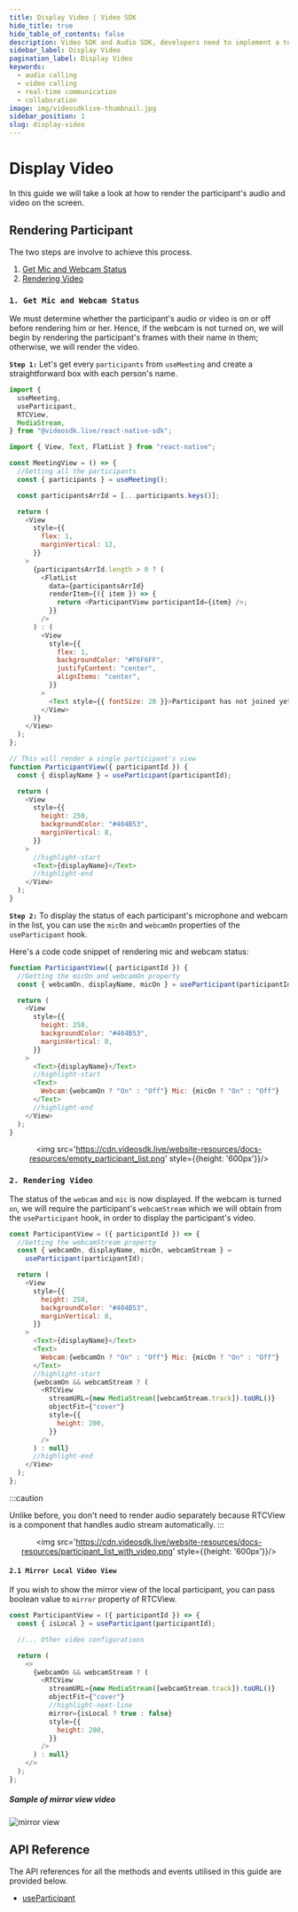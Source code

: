 ```yaml
---
title: Display Video | Video SDK
hide_title: true
hide_table_of_contents: false
description: Video SDK and Audio SDK, developers need to implement a token server. This requires efforts on both the front-end and backend.
sidebar_label: Display Video
pagination_label: Display Video
keywords:
  - audio calling
  - video calling
  - real-time communication
  - collaboration
image: img/videosdklive-thumbnail.jpg
sidebar_position: 1
slug: display-video
---
```


# Display Video

In this guide we will take a look at how to render the participant's audio and video on the screen.

## Rendering Participant

The two steps are involve to achieve this process.

1. [Get Mic and Webcam Status](#1-get-mic-and-webcam-status)
2. [Rendering Video](#2-rendering-video)

### `1. Get Mic and Webcam Status`

We must determine whether the participant's audio or video is on or off before rendering him or her. Hence, if the webcam is not turned on, we will begin by rendering the participant's frames with their name in them; otherwise, we will render the video.

**`Step 1:`** Let's get every `participants` from `useMeeting` and create a straightforward box with each person's name.

```js
import {
  useMeeting,
  useParticipant,
  RTCView,
  MediaStream,
} from "@videosdk.live/react-native-sdk";

import { View, Text, FlatList } from "react-native";

const MeetingView = () => {
  //Getting all the participants
  const { participants } = useMeeting();

  const participantsArrId = [...participants.keys()];

  return (
    <View
      style={{
        flex: 1,
        marginVertical: 12,
      }}
    >
      {participantsArrId.length > 0 ? (
        <FlatList
          data={participantsArrId}
          renderItem={({ item }) => {
            return <ParticipantView participantId={item} />;
          }}
        />
      ) : (
        <View
          style={{
            flex: 1,
            backgroundColor: "#F6F6FF",
            justifyContent: "center",
            alignItems: "center",
          }}
        >
          <Text style={{ fontSize: 20 }}>Participant has not joined yet</Text>
        </View>
      )}
    </View>
  );
};

// This will render a single participant's view
function ParticipantView({ participantId }) {
  const { displayName } = useParticipant(participantId);

  return (
    <View
      style={{
        height: 250,
        backgroundColor: "#404B53",
        marginVertical: 8,
      }}
    >
      //highlight-start
      <Text>{displayName}</Text>
      //highlight-end
    </View>
  );
}
```

**`Step 2:`** To display the status of each participant's microphone and webcam in the list, you can use the `micOn` and `webcamOn` properties of the `useParticipant` hook.

Here's a code code snippet of rendering mic and webcam status:

```js
function ParticipantView({ participantId }) {
  //Getting the micOn and webcamOn property
  const { webcamOn, displayName, micOn } = useParticipant(participantId);

  return (
    <View
      style={{
        height: 250,
        backgroundColor: "#404B53",
        marginVertical: 8,
      }}
    >
      <Text>{displayName}</Text>
      //highlight-start
      <Text>
        Webcam:{webcamOn ? "On" : "Off"} Mic: {micOn ? "On" : "Off"}
      </Text>
      //highlight-end
    </View>
  );
}
```

<center>

<img src='https://cdn.videosdk.live/website-resources/docs-resources/empty_participant_list.png' style={{height: '600px'}}/>

</center>

### `2. Rendering Video`

The status of the `webcam` and `mic` is now displayed. If the webcam is turned `on`, we will require the participant's `webcamStream` which we will obtain from the `useParticipant` hook, in order to display the participant's video.

```js
const ParticipantView = ({ participantId }) => {
  //Getting the webcamStream property
  const { webcamOn, displayName, micOn, webcamStream } =
    useParticipant(participantId);

  return (
    <View
      style={{
        height: 250,
        backgroundColor: "#404B53",
        marginVertical: 8,
      }}
    >
      <Text>{displayName}</Text>
      <Text>
        Webcam:{webcamOn ? "On" : "Off"} Mic: {micOn ? "On" : "Off"}
      </Text>
      //highlight-start
      {webcamOn && webcamStream ? (
        <RTCView
          streamURL={new MediaStream([webcamStream.track]).toURL()}
          objectFit={"cover"}
          style={{
            height: 200,
          }}
        />
      ) : null}
      //highlight-end
    </View>
  );
};
```

:::caution

Unlike before, you don't need to render audio separately because RTCView is a component that handles audio stream automatically.
:::

<center>

<img src='https://cdn.videosdk.live/website-resources/docs-resources/participant_list_with_video.png' style={{height: '600px'}}/>

</center>

#### `2.1 Mirror Local Video View`

If you wish to show the mirror view of the local participant, you can pass boolean value to `mirror` property of RTCView.

```js
const ParticipantView = ({ participantId }) => {
  const { isLocal } = useParticipant(participantId);

  //... Other video configurations

  return (
    <>
      {webcamOn && webcamStream ? (
        <RTCView
          streamURL={new MediaStream([webcamStream.track]).toURL()}
          objectFit={"cover"}
          //highlight-next-line
          mirror={isLocal ? true : false}
          style={{
            height: 200,
          }}
        />
      ) : null}
    </>
  );
};
```

##### Sample of mirror view video

![mirror view](/img/mirror-view.jpg)

## API Reference

The API references for all the methods and events utilised in this guide are provided below.

- [useParticipant](/react-native/api/sdk-reference/use-participant/properties)
